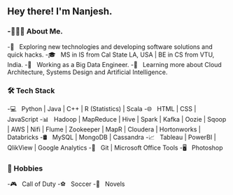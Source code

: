 ### 



<h2>Hey there! I'm Nanjesh. </h2>
<h3> -👨🏻‍💻 About Me. </h3>

-🤔 &nbsp; Exploring new technologies and developing software solutions and quick hacks.
-🎓 &nbsp; MS in IS from Cal State LA, USA | BE in CS from VTU, India.
-💼 &nbsp; Working as a Big Data Engineer.
-🌱 &nbsp; Learning more about Cloud Architecture, Systems Design and Artificial Intelligence.

<h3>🛠 Tech Stack </h3>
-💻 &nbsp; Python | Java | C++ | R (Statistics) | Scala
-🌐 &nbsp; HTML | CSS | JavaScript 
-📊 &nbsp; Hadoop | MapReduce | Hive | Spark | Kafka | Oozie | Sqoop | AWS | Nifi | Flume | Zookeeper | MapR | Cloudera | Hortonworks | Databricks
-🛢 &nbsp; MySQL | MongoDB | Cassandra
-📈 &nbsp; Tableau | PowerBI | QlikView | Google Analytics
-🔧 &nbsp; Git | Microsoft Office Tools
-🖥 &nbsp; Photoshop

<h3>🎨 Hobbies </h3>
-🎮 &nbsp; Call of Duty
-⚽ &nbsp; Soccer
-📖 &nbsp; Novels

</br>

<!--
**nanjeshgowda/nanjeshgowda** is a ✨ _special_ ✨ repository because its `README.md` (this file) appears on your GitHub profile.

###









